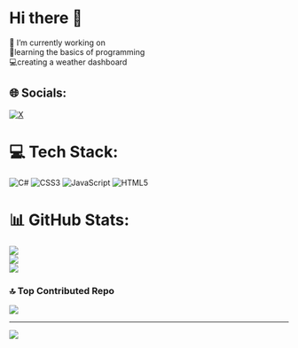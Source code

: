 # Hi there 👋
🔭 I’m currently working on<br>📕learning the basics of programming<br>💻creating a weather dashboard


## 🌐 Socials:
[![X](https://img.shields.io/badge/X-black.svg?logo=X&logoColor=white)](https://x.com/notacodes) 

# 💻 Tech Stack:
![C#](https://img.shields.io/badge/c%23-%23239120.svg?style=for-the-badge&logo=csharp&logoColor=white) ![CSS3](https://img.shields.io/badge/css3-%231572B6.svg?style=for-the-badge&logo=css3&logoColor=white) ![JavaScript](https://img.shields.io/badge/javascript-%23323330.svg?style=for-the-badge&logo=javascript&logoColor=%23F7DF1E) ![HTML5](https://img.shields.io/badge/html5-%23E34F26.svg?style=for-the-badge&logo=html5&logoColor=white)
# 📊 GitHub Stats:
![](https://github-readme-stats.vercel.app/api?username=notacodes&theme=dark&hide_border=false&include_all_commits=false&count_private=false)<br/>
![](https://github-readme-streak-stats.herokuapp.com/?user=notacodes&theme=dark&hide_border=false)<br/>
![](https://github-readme-stats.vercel.app/api/top-langs/?username=notacodes&theme=dark&hide_border=false&include_all_commits=false&count_private=false&layout=compact)

### 🔝 Top Contributed Repo
![](https://github-contributor-stats.vercel.app/api?username=notacodes&limit=5&theme=dark&combine_all_yearly_contributions=true)

---
[![](https://visitcount.itsvg.in/api?id=notacodes&icon=0&color=0)](https://visitcount.itsvg.in)
